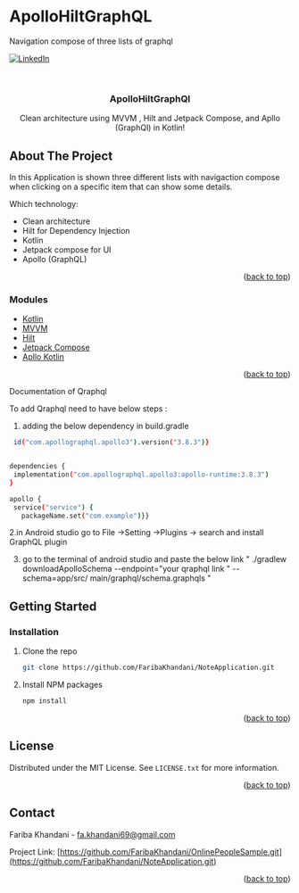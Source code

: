 # ApolloHiltGraphQL

Navigation compose of three lists of graphql

[![LinkedIn][linkedin-shield]][linkedin-url]






<!-- PROJECT LOGO -->
<br />
<div align="center">
  

  <h3 align="center">ApolloHiltGraphQl</h3>

  <p align="center">
   Clean architecture using MVVM , Hilt and Jetpack Compose,  and Apllo (GraphQl) in Kotlin!
    <br />
   
   
   
  </p>
</div>







<!-- ABOUT THE PROJECT -->
## About The Project



In this Application is shown three different lists with navigaction compose when clicking on a specific item that can show some details.



Which technology:
*  Clean architecture 
*  Hilt for Dependency Injection
*  Kotlin
*  Jetpack compose for UI
*  Apollo (GraphQL)


<p align="right">(<a href="#top">back to top</a>)</p>



### Modules


* [Kotlin](https://github.com/JetBrains/kotlin)
* [MVVM](https://developer.android.com/jetpack/guide)  
* [Hilt](https://developer.android.com/codelabs/android-hilt#6)
* [Jetpack Compose](https://developer.android.com/codelabs/basic-android-kotlin-compose-viewmodel-and-state#0)
* [Apllo Kotlin](https://www.apollographql.com/docs/kotlin/)

<p align="right">(<a href="#top">back to top</a>)</p>



Documentation of Qraphql

To add Qraphql need to have below steps :

1. adding the below dependency in build.gradle 
  
 ```sh    plugins {
  id("com.apollographql.apollo3").version("3.8.3")}


 dependencies {
  implementation("com.apollographql.apollo3:apollo-runtime:3.8.3")
}  

 apollo {
  service("service") {
    packageName.set("com.example")}}
```

2.in Android studio go to File ->Setting ->Plugins -> search and install GraphQL plugin

3. go to the terminal of android studio and paste the below link
" ./gradlew downloadApolloSchema --endpoint="your qraphql link " --schema=app/src/
main/graphql/schema.graphqls  "




<!-- GETTING STARTED -->
## Getting Started


### Installation

1. Clone the repo
   ```sh
   git clone https://github.com/FaribaKhandani/NoteApplication.git
   ```
2. Install NPM packages
   ```sh
   npm install
   ```

<p align="right">(<a href="#top">back to top</a>)</p>



<!-- USAGE EXAMPLES -->











<!-- LICENSE -->
## License

Distributed under the MIT License. See `LICENSE.txt` for more information.

<p align="right">(<a href="#top">back to top</a>)</p>



<!-- CONTACT -->
## Contact

Fariba Khandani - fa.khandani69@gmail.com

Project Link: [https://github.com/FaribaKhandani/OnlinePeopleSample.git](https://github.com/FaribaKhandani/NoteApplication.git)

<p align="right">(<a href="#top">back to top</a>)</p>



<!-- ACKNOWLEDGMENTS -->



<!-- MARKDOWN LINKS & IMAGES -->
<!-- https://www.markdownguide.org/basic-syntax/#reference-style-links -->
[contributors-shield]: https://img.shields.io/github/contributors/othneildrew/Best-README-Template.svg?style=for-the-badge
[contributors-url]: https://github.com/othneildrew/Best-README-Template/graphs/contributors
[forks-shield]: https://img.shields.io/github/forks/othneildrew/Best-README-Template.svg?style=for-the-badge
[forks-url]: https://github.com/othneildrew/Best-README-Template/network/members
[stars-shield]: https://img.shields.io/github/stars/othneildrew/Best-README-Template.svg?style=for-the-badge
[stars-url]: https://github.com/othneildrew/Best-README-Template/stargazers
[issues-shield]: https://img.shields.io/github/issues/othneildrew/Best-README-Template.svg?style=for-the-badge
[issues-url]: https://github.com/othneildrew/Best-README-Template/issues
[license-shield]: https://img.shields.io/github/license/othneildrew/Best-README-Template.svg?style=for-the-badge
[license-url]: https://github.com/othneildrew/Best-README-Template/blob/master/LICENSE.txt
[linkedin-shield]: https://img.shields.io/badge/-LinkedIn-black.svg?style=for-the-badge&logo=linkedin&colorB=555
[linkedin-url]: https:www.linkedin.com/in/faribakhandani/
[product-screenshot]: images/screenshot.png
